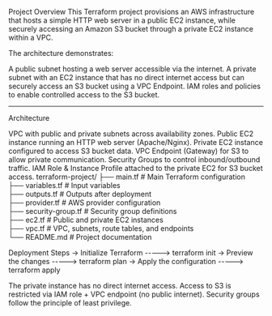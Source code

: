 Project Overview
This Terraform project provisions an AWS infrastructure that hosts a simple HTTP web server in a public EC2 instance, while securely accessing an Amazon S3 bucket through a private EC2 instance within a VPC.

The architecture demonstrates:

A public subnet hosting a web server accessible via the internet.
A private subnet with an EC2 instance that has no direct internet access but can securely access an S3 bucket using a VPC Endpoint.
IAM roles and policies to enable controlled access to the S3 bucket.

---------------------------------------------------------------------------------------------------------------------------------------------------------------------------------------------------------------------------------
Architecture

VPC with public and private subnets across availability zones.
Public EC2 instance running an HTTP web server (Apache/Nginx).
Private EC2 instance configured to access S3 bucket data.
VPC Endpoint (Gateway) for S3 to allow private communication.
Security Groups to control inbound/outbound traffic.
IAM Role & Instance Profile attached to the private EC2 for S3 bucket access.
terraform-project/
├── main.tf              # Main Terraform configuration  
├── variables.tf         # Input variables  
├── outputs.tf           # Outputs after deployment  
├── provider.tf          # AWS provider configuration  
├── security-group.tf    # Security group definitions  
├── ec2.tf               # Public and private EC2 instances   
├── vpc.tf               # VPC, subnets, route tables, and endpoints  
└── README.md            # Project documentation 



Deployment Steps
-> Initialize Terraform
-----> terraform init
-> Preview the changes
-----> terraform plan
-> Apply the configuration
-----> terraform apply


The private instance has no direct internet access.
Access to S3 is restricted via IAM role + VPC endpoint (no public internet).
Security groups follow the principle of least privilege.
















